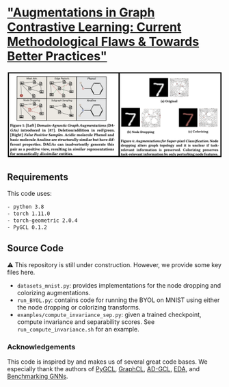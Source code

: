 # ["Augmentations in Graph Contrastive Learning: Current Methodological Flaws & Towards Better Practices"](https://arxiv.org/abs/2111.03220)

![Header Figure](assets/header_figure.png "Augmentations in Graph Contrastive Learning: Current Methodological Flaws & Towards Better Practices")

## Requirements
This code uses: 
```
- python 3.8
- torch 1.11.0
- torch-geometric 2.0.4
- PyGCL 0.1.2
```


## Source Code
⚠️ This repository is still under construction. However, we provide some key files here.

- `datasets_mnist.py`: provides implementations for the node dropping and colorizing augmentations.
- `run_BYOL.py`: contains code for running the BYOL on MNIST using either the node dropping or colorizing transforms. 
- `examples/compute_invariance_sep.py`: given a trained checkpoint, compute invariance and separability scores. See `run_compute_invariance.sh` for an example.
### Acknowledgements
This code is inspired by and makes us of several great code bases. We especially thank the authors of [PyGCL](https://github.com/PyGCL/PyGCL), [GraphCL](https://github.com/Shen-Lab/GraphCL), [AD-GCL](https://github.com/susheels/adgcl), [EDA](https://github.com/jasonwei20/eda_nlp), and [Benchmarking GNNs](https://github.com/graphdeeplearning/benchmarking-gnns).
